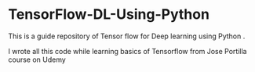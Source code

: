 # TensorFlow-DL-Using-Python 

This is a guide repository of Tensor flow for Deep learning using Python .
 
 I wrote all this code while learning basics of Tensorflow from Jose Portilla course on Udemy
